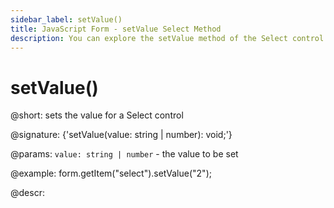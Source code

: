 ```yaml
---
sidebar_label: setValue()
title: JavaScript Form - setValue Select Method 
description: You can explore the setValue method of the Select control of Form in the documentation of the DHTMLX JavaScript UI library. Browse developer guides and API reference, try out code examples and live demos, and download a free 30-day evaluation version of DHTMLX Suite 7.
---
```


# setValue()

@short: sets the value for a Select control

@signature: {'setValue(value: string | number): void;'}

@params:
`value: string | number` - the value to be set  

@example:
form.getItem("select").setValue("2");

@descr:
